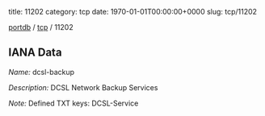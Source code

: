title: 11202
category: tcp
date: 1970-01-01T00:00:00+0000
slug: tcp/11202

[portdb](/) / [tcp](/category/tcp.html) / 11202


## IANA Data

_Name:_ dcsl-backup

_Description:_ DCSL Network Backup Services

_Note:_ Defined TXT keys: DCSL-Service


